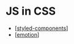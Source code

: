 # JS in CSS

- [[styled-components]]
- [[emotion]]

[//begin]: # "Autogenerated link references for markdown compatibility"
[styled-components]: styled-components "Styled Components"
[emotion]: emotion "Emotion"
[//end]: # "Autogenerated link references"